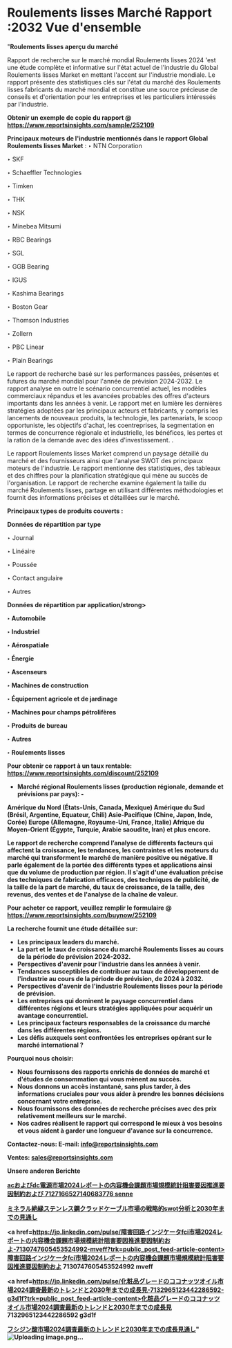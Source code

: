 # Roulements lisses Marché Rapport :2032 Vue d'ensemble

"<strong>Roulements lisses aperçu du marché</strong>

Rapport de recherche sur le marché mondial Roulements lisses 2024 'est une étude complète et informative sur l'état actuel de l'industrie du Global Roulements lisses Market en mettant l'accent sur l'industrie mondiale. Le rapport présente des statistiques clés sur l'état du marché des Roulements lisses fabricants du marché mondial et constitue une source précieuse de conseils et d'orientation pour les entreprises et les particuliers intéressés par l'industrie.

<strong>Obtenir un exemple de copie du rapport @ <a href=https://www.reportsinsights.com/sample/252109>https://www.reportsinsights.com/sample/252109</a></strong>

<strong>Principaux moteurs de l'industrie mentionnés dans le rapport Global Roulements lisses Market</strong> :
‣ NTN Corporation 

‣ SKF

‣ Schaeffler Technologies

‣ Timken

‣ THK

‣ NSK

‣ Minebea Mitsumi

‣ RBC Bearings

‣ SGL

‣ GGB Bearing

‣ IGUS

‣ Kashima Bearings

‣ Boston Gear

‣ Thomson Industries

‣ Zollern

‣ PBC Linear

‣ Plain Bearings

Le rapport de recherche basé sur les performances passées, présentes et futures du marché mondial pour l'année de prévision 2024-2032. Le rapport analyse en outre le scénario concurrentiel actuel, les modèles commerciaux répandus et les avancées probables des offres d'acteurs importants dans les années à venir. Le rapport met en lumière les dernières stratégies adoptées par les principaux acteurs et fabricants, y compris les lancements de nouveaux produits, la technologie, les partenariats, le scoop opportuniste, les objectifs d'achat, les coentreprises, la segmentation en termes de concurrence régionale et industrielle, les bénéfices, les pertes et la ration de la demande avec des idées d'investissement. .

Le rapport Roulements lisses Market comprend un paysage détaillé du marché et des fournisseurs ainsi que l'analyse SWOT des principaux moteurs de l'industrie. Le rapport mentionne des statistiques, des tableaux et des chiffres pour la planification stratégique qui mène au succès de l'organisation. Le rapport de recherche examine également la taille du marché Roulements lisses, partage en utilisant différentes méthodologies et fournit des informations précises et détaillées sur le marché.

<strong>Principaux types de produits couverts :</strong>

<strong>Données de répartition par type</strong>

‣ Journal

‣ Linéaire

‣ Poussée

‣ Contact angulaire

‣ Autres

<strong>Données de répartition par application/strong>

‣ Automobile

‣ Industriel

‣ Aérospatiale

‣ Énergie

‣ Ascenseurs

‣ Machines de construction

‣ Équipement agricole et de jardinage

‣ Machines pour champs pétrolifères

‣ Produits de bureau

‣ Autres

‣ Roulements lisses

<strong>Pour obtenir ce rapport à un taux rentable: <a href=https://www.reportsinsights.com/discount/252109>https://www.reportsinsights.com/discount/252109</a></strong>
<ul>
  <li><strong>Marché régional Roulements lisses (production régionale, demande et prévisions par pays): -</strong></li>
</ul>
Amérique du Nord (États-Unis, Canada, Mexique)
Amérique du Sud (Brésil, Argentine, Equateur, Chili)
Asie-Pacifique (Chine, Japon, Inde, Corée)
Europe (Allemagne, Royaume-Uni, France, Italie)
Afrique du Moyen-Orient (Égypte, Turquie, Arabie saoudite, Iran) et plus encore.

Le rapport de recherche comprend l’analyse de différents facteurs qui affectent la croissance, les tendances, les contraintes et les moteurs du marché qui transforment le marché de manière positive ou négative. Il parle également de la portée des différents types et applications ainsi que du volume de production par région. Il s'agit d'une évaluation précise des techniques de fabrication efficaces, des techniques de publicité, de la taille de la part de marché, du taux de croissance, de la taille, des revenus, des ventes et de l'analyse de la chaîne de valeur.

<strong>Pour acheter ce rapport, veuillez remplir le formulaire @   <a href=https://www.reportsinsights.com/buynow/252109>https://www.reportsinsights.com/buynow/252109</a></strong>

<strong>La recherche fournit une étude détaillée sur:</strong>
<ul>
  <li>Les principaux leaders du marché.</li>
  <li>La part et le taux de croissance du marché Roulements lisses au cours de la période de prévision 2024-2032.</li>
  <li>Perspectives d'avenir pour l'industrie dans les années à venir.</li>
  <li>Tendances susceptibles de contribuer au taux de développement de l'industrie au cours de la période de prévision, de 2024 à 2032.</li>
  <li>Perspectives d'avenir de l'industrie Roulements lisses pour la période de prévision.</li>
  <li>Les entreprises qui dominent le paysage concurrentiel dans différentes régions et leurs stratégies appliquées pour acquérir un avantage concurrentiel.</li>
  <li>Les principaux facteurs responsables de la croissance du marché dans les différentes régions.</li>
  <li>Les défis auxquels sont confrontées les entreprises opérant sur le marché international ?</li>
</ul>
<strong>Pourquoi nous choisir:</strong>
<ul>
  <li>Nous fournissons des rapports enrichis de données de marché et d'études de consommation qui vous mènent au succès.</li>
  <li>Nous donnons un accès instantané, sans plus tarder, à des informations cruciales pour vous aider à prendre les bonnes décisions concernant votre entreprise.</li>
  <li>Nous fournissons des données de recherche précises avec des prix relativement meilleurs sur le marché.</li>
  <li>Nos cadres réalisent le rapport qui correspond le mieux à vos besoins et vous aident à garder une longueur d'avance sur la concurrence.</li>
</ul>
<strong>Contactez-nous:
</strong><strong>E-mail:</strong> <a href=mailto:info@reportsinsights.com>info@reportsinsights.com</a>

<strong>Ventes</strong>: <a href=mailto:sales@reportsinsights.com>sales@reportsinsights.com</a>

<strong>Unsere anderen Berichte</strong>

<a href=https://www.linkedin.com/pulse/acおよびdc電源市場2024レポートの内容機会課題市場規模統計阻害要因推進要因制約および-7127166527140683776-senne/>acおよびdc電源市場2024レポートの内容機会課題市場規模統計阻害要因推進要因制約および 7127166527140683776 senne</a>

<a href=https://www.linkedin.com/pulse/ミネラル絶縁ステンレス鋼クラッドケーブル市場の戦略的swot分析と2030年までの見通し-tribunal-analytics-360-9l8zf/>ミネラル絶縁ステンレス鋼クラッドケーブル市場の戦略的swot分析と2030年までの見通し</a>

<a href=https://jp.linkedin.com/pulse/障害回路インジケータfci市場2024レポートの内容機会課題市場規模統計阻害要因推進要因制約およ-7130747605453524992-mveff?trk=public_post_feed-article-content>障害回路インジケータfci市場2024レポートの内容機会課題市場規模統計阻害要因推進要因制約およ 7130747605453524992 mveff</a>

<a href=https://jp.linkedin.com/pulse/化粧品グレードのココナッツオイル市場2024調査最新のトレンドと2030年までの成長見-7132965123442286592-g3d1f?trk=public_post_feed-article-content>化粧品グレードのココナッツオイル市場2024調査最新のトレンドと2030年までの成長見 7132965123442286592 g3d1f</a>

<a href=https://www.linkedin.com/pulse/フシジン酸市場2024調査最新のトレンドと2030年までの成長見通し-infopulse-daily-360-xacmf/>フシジン酸市場2024調査最新のトレンドと2030年までの成長見通し</a>"
![Uploading image.png…]()

